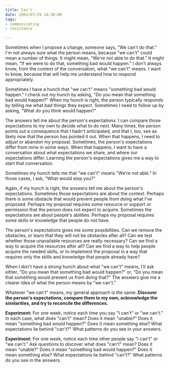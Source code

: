 ```yaml
--- 
title: Can't
date: 2003/07/29 14:30:00
tags: 
- communicating
- resistance

---
```


<p> Sometimes when I propose a change, someone says, "We can't do that." I'm not always sure what the person means, because "we can't" could mean a number of things. It might mean, "We're not able to do that." It might mean, "If we were to do that, something bad would happen." I don't always know, from the context of the conversation, what "we can't" means. I want to know, because that will help me understand how to respond appropriately. </p>
<p> Sometimes I have a hunch that "we can't" means "something bad would happen." I check out my hunch by asking, "Do you mean that something bad would happen?" When my hunch is right, the person typically responds by telling me what bad things they expect. Sometimes I need to follow up by asking, "What do you think would happen?" </p>
<p> The answers tell me about the person's expectations. I can compare those expectations to my own to decide what to do next. Many times, the person points out a consequence that I hadn't anticipated, and that I, too, see as likely now that the person has pointed it out. When that happens, I need to adjust or abandon my proposal. Sometimes, the person's expectations differ from mine in some ways. When that happens, I want to have a conversation about what expectations we share, and where our expectations differ. Learning the person's expectations gives me a way to start that conversation. </p>
<p> Sometimes my hunch tells me that "we can't" means "We're not able." In those cases, I ask, "What would stop you?" </p>
<p> Again, if my hunch is right, the answers tell me about the person's expectations. Sometimes those expectations are about the context. Perhaps there is some obstacle that would prevent people from doing what I've proposed. Perhaps my proposal requires some resource or support or permission that the person does not expect to acquire. Sometimes the expectations are about people's abilities. Perhaps my proposal requires some skills or knowledge that people do not have. </p>
<p> The person's expectations gives me some possibilities. Can we remove the obstacles, or learn that they will not be obstacles after all? Can we test whether those unavailable resources are really necessary? Can we find a way to acquire the resources after all? Can we find a way to help people acquire the needed skills, or to implement the proposal in a way that requires only the skills and knowledge that people already have? </p>
<p> When I don't have a strong hunch about what "we can't" means, I'll ask either, "Do you mean that something bad would happen?" or, "Do you mean that something would prevent us from doing that?" The answers give me a clearer idea of what the person means by "we can't." </p>
<p> Whatever "we can't" means, my general approach is the same: <strong> Discover the person's expectations, compare them to my own, acknowledge the similarities, and try to reconcile the differences. </strong>
</p>
<p>
<strong>Experiment:</strong> For one week, notice each time you say "I can't" or "we can't." In each case, what does "can't" mean? Does it mean "unable?" Does it mean "something bad would happen?" Does it mean something else? What expectations lie behind "can't?" What patterns do you see in your answers. </p>
<p>
<strong>Experiment:</strong> For one week, notice each time other people say "I can't" or "we can't." Ask questions to discover what does "can't" mean? Does it mean "unable?" Does it mean "something bad would happen?" Does it mean something else? What expectations lie behind "can't?" What patterns do you see in the answers. </p>
